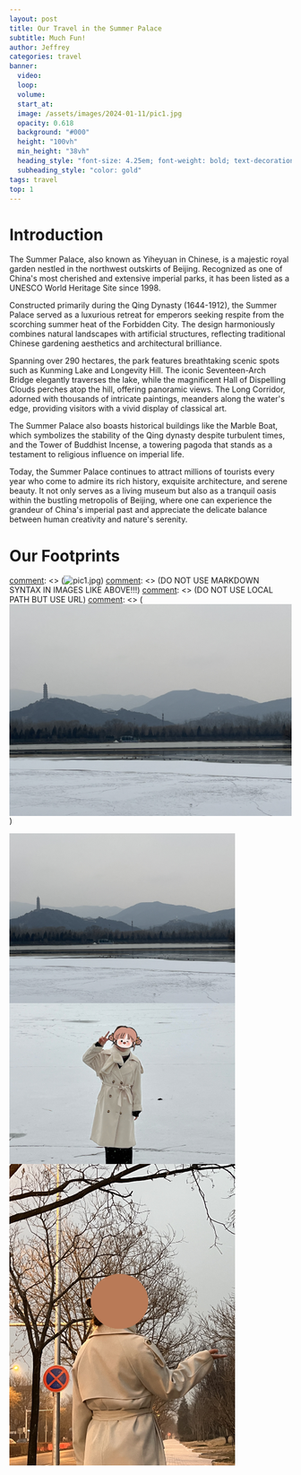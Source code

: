 ```yaml
---
layout: post
title: Our Travel in the Summer Palace
subtitle: Much Fun!
author: Jeffrey
categories: travel
banner:
  video:
  loop: 
  volume: 
  start_at: 
  image: /assets/images/2024-01-11/pic1.jpg 
  opacity: 0.618
  background: "#000"
  height: "100vh"
  min_height: "38vh"
  heading_style: "font-size: 4.25em; font-weight: bold; text-decoration: underline"
  subheading_style: "color: gold"
tags: travel
top: 1
---
```



# Introduction
The Summer Palace, also known as Yiheyuan in Chinese, is a majestic royal garden nestled in the northwest outskirts of Beijing. Recognized as one of China's most cherished and extensive imperial parks, it has been listed as a UNESCO World Heritage Site since 1998.

Constructed primarily during the Qing Dynasty (1644-1912), the Summer Palace served as a luxurious retreat for emperors seeking respite from the scorching summer heat of the Forbidden City. The design harmoniously combines natural landscapes with artificial structures, reflecting traditional Chinese gardening aesthetics and architectural brilliance.

Spanning over 290 hectares, the park features breathtaking scenic spots such as Kunming Lake and Longevity Hill. The iconic Seventeen-Arch Bridge elegantly traverses the lake, while the magnificent Hall of Dispelling Clouds perches atop the hill, offering panoramic views. The Long Corridor, adorned with thousands of intricate paintings, meanders along the water's edge, providing visitors with a vivid display of classical art.

The Summer Palace also boasts historical buildings like the Marble Boat, which symbolizes the stability of the Qing dynasty despite turbulent times, and the Tower of Buddhist Incense, a towering pagoda that stands as a testament to religious influence on imperial life.

Today, the Summer Palace continues to attract millions of tourists every year who come to admire its rich history, exquisite architecture, and serene beauty. It not only serves as a living museum but also as a tranquil oasis within the bustling metropolis of Beijing, where one can experience the grandeur of China's imperial past and appreciate the delicate balance between human creativity and nature's serenity. 


# Our Footprints



[comment]: <> (This is a comment, it will not be included)
[comment]: <> (![pic1.jpg]("https://raw.githubusercontent.com/jeffreyren1/blog/master/assets/images/2024-01-11/pic1.jpg"))
[comment]: <> (DO NOT USE MARKDOWN SYNTAX IN IMAGES LIKE ABOVE!!!)
[comment]: <> (DO NOT USE LOCAL PATH BUT USE URL)
[comment]: <> (<img src=/assets/images/2024-01-11/pic1.jpg align=center />)

<div>
<img src="https://raw.githubusercontent.com/jeffreyren1/blog/master/assets/images/2024-01-11/pic1.jpg" width="80%" height="80%" alt ="pic1" align="middle" />
<img src="https://raw.githubusercontent.com/jeffreyren1/blog/master/assets/images/2024-01-11/pic2.jpg" width="80%" height="80%" alt ="pic2" align="middle" />
<img src="https://raw.githubusercontent.com/jeffreyren1/blog/master/assets/images/2024-01-11/pic3.jpg" width="80%" height="80%" alt ="pic3" align="middle" />

</div>